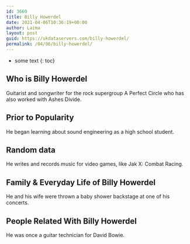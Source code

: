 ```yaml
---
id: 3660
title: Billy Howerdel
date: 2021-04-06T10:36:19+00:00
author: Laima
layout: post
guid: https://ukdataservers.com/billy-howerdel/
permalink: /04/06/billy-howerdel/
---
```


* some text
{: toc}


## Who is Billy Howerdel
                  
                  
                  
Guitarist and songwriter for the rock supergroup A Perfect Circle who has also worked with Ashes Divide.
                  
              
            
              
            
                
                
                
## Prior to Popularity
                  
                  
                  
He began learning about sound engineering as a high school student.
                  
              
            
              
            
                
                
                
## Random data
                  
                  
                  
He writes and records music for video games, like Jak X: Combat Racing.
                  
              
            
              
            
                
                
                
## Family & Everyday Life of Billy Howerdel
                  
                  
                  
He and his wife were thrown a baby shower backstage at one of his concerts.
                  
              
            
              
            
                
                
                
## People Related With Billy Howerdel
                  
                  
                  
He was once a guitar technician for David Bowie.
                  
              
            
              
            
                
              
            
              
              
            
            
              
            
          
          
          